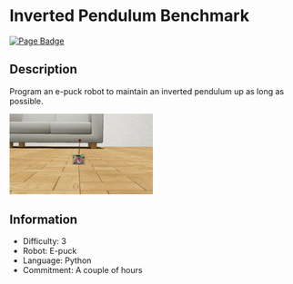 # Inverted Pendulum Benchmark

[![Page Badge](https://badgen.net/badge/icon/View?label=Page)](https://cyberbotics.github.io/benchmark-page?url=?url=https://github.com/cyberbotics/robot-inverted-pendulum/blob/main/worlds/inverted_pendulum.wbt/)

## Description
Program an e-puck robot to maintain an inverted pendulum up as long as possible.

<p style="width: 50%" align="center">
  <img src="./preview/thumbnail.jpg">
</p>

## Information
- Difficulty: 3
- Robot: E-puck
- Language: Python
- Commitment: A couple of hours
